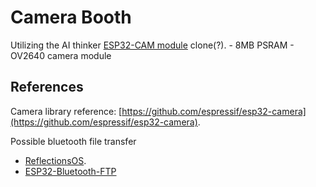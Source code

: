 # Camera Booth

Utilizing the AI thinker [ESP32-CAM module](http://www.ai-thinker.com/pro_view-24.html) clone(?).
    - 8MB PSRAM
    - OV2640 camera module


## References

Camera library reference: [https://github.com/espressif/esp32-camera](https://github.com/espressif/esp32-camera).

Possible bluetooth file transfer
 - [ReflectionsOS](https://github.com/frankcohen/ReflectionsOS/blob/main/Gateway/FileTransferGateway.ino).
 - [ESP32-Bluetooth-FTP](https://github.com/PranjalKushwaha/ESP32-Bluetooth-FTP)